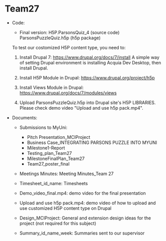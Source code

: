 # Team27

- Code:
  - Final version: H5P.ParsonsQuiz_4 (source code)
                   ParsonsPuzzleQuiz.h5p (h5p package)
                   
  To test our costomized H5P content type, you need to:
  
  1. Install Drupal 7: https://www.drupal.org/docs/7/install
     A simple way of setting Drupal environment is installing Acquia Dev Desktop, then install Drupal.
     
  2. Install H5P Module in Drupal: https://www.drupal.org/project/h5p
  
  3. Install Views Module in Drupal: https://www.drupal.org/docs/7/modules/views
  
  4. Upload ParsonsPuzzleQuiz.h5p into Drupal site's H5P LIBRARIES. Please check demo video "Upload and use h5p pack.mp4".


- Documents:

  - Submissions to MyUni: 
    - Pitch Presentation_MCIProject
    - Business Case_INTEGRATING PARSONS PUZZLE INTO MYUNI
    - Milestone1-Report
    - Testing_plan_Team27
    - MilestoneFinalPlan_Team27
    - Team27_poster_final
  
  - Meetings Minutes: Meeting Minutes_Team 27
                          
  - Timesheet_id_name: Timesheets
  
  - Demo_video_final.mp4: demo video for the final presentation
  
  - Upload and use h5p pack.mp4: demo video of how to upload and use customized H5P content type on Drupal
  
  - Design_MCIProject: General and extension design ideas for the project (not required for this subject)
  
  - Summary_id_name_week: Summaries sent to our supervisor
  
